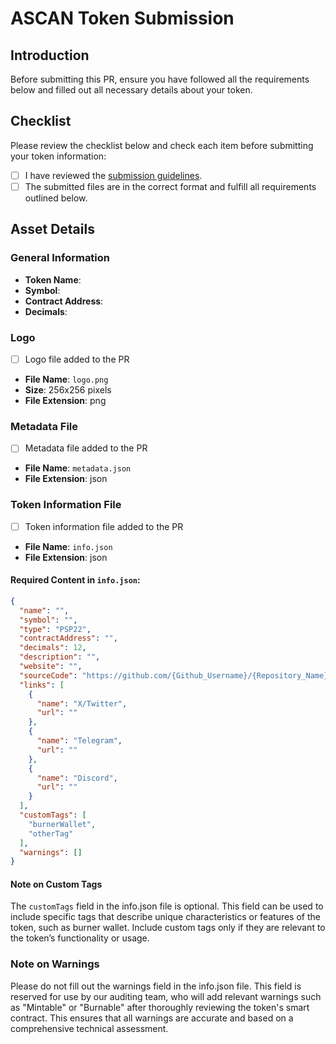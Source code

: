 # ASCAN Token Submission

## Introduction
Before submitting this PR, ensure you have followed all the requirements below and filled out all necessary details about your token.

## Checklist
Please review the checklist below and check each item before submitting your token information:

- [ ] I have reviewed the [submission guidelines](https://www.psplist.xyz/why).
- [ ] The submitted files are in the correct format and fulfill all requirements outlined below.

## Asset Details

### General Information
- **Token Name**: 
- **Symbol**: 
- **Contract Address**: 
- **Decimals**: 

### Logo
- [ ] Logo file added to the PR
- **File Name**: `logo.png`
- **Size**: 256x256 pixels
- **File Extension**: png

### Metadata File
- [ ] Metadata file added to the PR
- **File Name**: `metadata.json`
- **File Extension**: json

### Token Information File
- [ ] Token information file added to the PR
- **File Name**: `info.json`
- **File Extension**: json

#### Required Content in `info.json`:
```json
{
  "name": "",
  "symbol": "",
  "type": "PSP22",
  "contractAddress": "",
  "decimals": 12,
  "description": "",
  "website": "",
  "sourceCode": "https://github.com/{Github_Username}/{Repository_Name}/path/to/contract",
  "links": [
    {
      "name": "X/Twitter",
      "url": ""
    },
    {
      "name": "Telegram",
      "url": ""
    },
    {
      "name": "Discord",
      "url": ""
    }
  ],
  "customTags": [
    "burnerWallet",
    "otherTag"
  ],
  "warnings": []
}
```

#### Note on Custom Tags
The `customTags` field in the info.json file is optional. This field can be used to include specific tags that describe unique characteristics or features of the token, such as burner wallet. Include custom tags only if they are relevant to the token’s functionality or usage.

### Note on Warnings
Please do not fill out the warnings field in the info.json file. This field is reserved for use by our auditing team, who will add relevant warnings such as "Mintable" or "Burnable" after thoroughly reviewing the token's smart contract. This ensures that all warnings are accurate and based on a comprehensive technical assessment.
